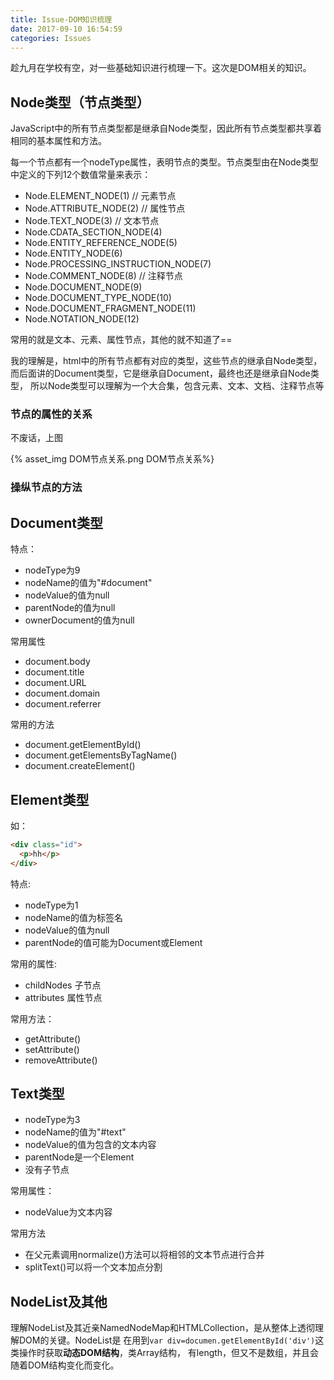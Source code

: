```yaml
---
title: Issue-DOM知识梳理
date: 2017-09-10 16:54:59
categories: Issues
---
```


趁九月在学校有空，对一些基础知识进行梳理一下。这次是DOM相关的知识。

## Node类型（节点类型）

JavaScript中的所有节点类型都是继承自Node类型，因此所有节点类型都共享着相同的基本属性和方法。

每一个节点都有一个nodeType属性，表明节点的类型。节点类型由在Node类型中定义的下列12个数值常量来表示：

- Node.ELEMENT_NODE(1) // 元素节点
- Node.ATTRIBUTE_NODE(2) // 属性节点
- Node.TEXT_NODE(3) // 文本节点
- Node.CDATA_SECTION_NODE(4)
- Node.ENTITY_REFERENCE_NODE(5)
- Node.ENTITY_NODE(6)
- Node.PROCESSING_INSTRUCTION_NODE(7)
- Node.COMMENT_NODE(8) // 注释节点
- Node.DOCUMENT_NODE(9)
- Node.DOCUMENT_TYPE_NODE(10)
- Node.DOCUMENT_FRAGMENT_NODE(11)
- Node.NOTATION_NODE(12)

常用的就是文本、元素、属性节点，其他的就不知道了==

我的理解是，html中的所有节点都有对应的类型，这些节点的继承自Node类型，而后面讲的Document类型，它是继承自Document，最终也还是继承自Node类型，
所以Node类型可以理解为一个大合集，包含元素、文本、文档、注释节点等

### 节点的属性的关系

不废话，上图

{% asset_img DOM节点关系.png DOM节点关系%}

### 操纵节点的方法


## Document类型

特点：

- nodeType为9
- nodeName的值为"#document"
- nodeValue的值为null
- parentNode的值为null
- ownerDocument的值为null

常用属性

- document.body
- document.title
- document.URL
- document.domain
- document.referrer

常用的方法

- document.getElementById()
- document.getElementsByTagName()
- document.createElement()

## Element类型

如：
```html
<div class="id">
  <p>hh</p>
</div>
```

特点:

- nodeType为1
- nodeName的值为标签名
- nodeValue的值为null
- parentNode的值可能为Document或Element

常用的属性:

- childNodes 子节点
- attributes 属性节点

常用方法：

- getAttribute()
- setAttribute()
- removeAttribute()



## Text类型

- nodeType为3
- nodeName的值为"#text"
- nodeValue的值为包含的文本内容
- parentNode是一个Element
- 没有子节点

常用属性：

- nodeValue为文本内容

常用方法

- 在父元素调用normalize()方法可以将相邻的文本节点进行合并
- splitText()可以将一个文本加点分割


## NodeList及其他

理解NodeList及其近亲NamedNodeMap和HTMLCollection，是从整体上透彻理解DOM的关键。NodeList是
在用到`var div=documen.getElementById('div')`这类操作时获取**动态DOM结构**，类Array结构，
有length，但又不是数组，并且会随着DOM结构变化而变化。
